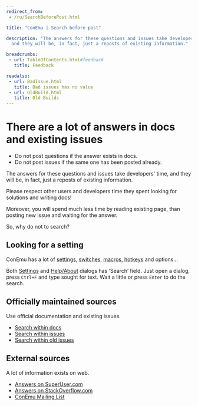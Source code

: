 ```yaml
---
redirect_from:
 - /ru/SearchBeforePost.html

title: "ConEmu | Search before post"

description: "The answers for these questions and issues take developers' time,
  and they will be, in fact, just a reposts of existing information."

breadcrumbs:
 - url: TableOfContents.html#feedback
   title: Feedback

readalso:
 - url: BadIssue.html
   title: Bad issues has no value
 - url: OldBuild.html
   title: Old Builds
---
```


# There are a lot of answers in docs and existing issues

* Do not post questions if the answer exists in docs.
* Do not post issues if the same one has been posted already.

The answers for these questions and issues take developers' time,
and they will be, in fact, just a reposts of existing information.

Please respect other users and developers time they spent
looking for solutions and writing docs!

Moreover, you will spend much less time by reading existing page,
than posting new issue and waiting for the answer.

So, why do not to search?


## Looking for a setting

ConEmu has a lot of [settings](Settings.html), [switches](CommandLine.html),
[macros](GuiMacro.html), [hotkeys](KeyboardShortcuts.html) and options...

Both [Settings](Settings.html) and [Help/About](AboutDialog.html)
dialogs has ‘Search’ field.
Just open a dialog, press `Ctrl+F` and type sought for text.
Wait a little or press `Enter` to do the search.


## Officially maintained sources

Use official documentation and existing issues.

* [Search within docs](#search-field)
* [Search within issues](https://github.com/Maximus5/ConEmu/issues?q=is:issue#js-issues-search)
* [Search within old issues](https://github.com/Maximus5/conemu-old-issues/issues?q=is:issue#js-issues-search)


## External sources

A lot of information exists on web.

* [Answers on SuperUser.com](http://superuser.com/questions/tagged/conemu)
* [Answers on StackOverflow.com](http://stackoverflow.com/questions/tagged/conemu)
* [ConEmu Mailing List](http://groups.google.com/group/conemu_ml)
